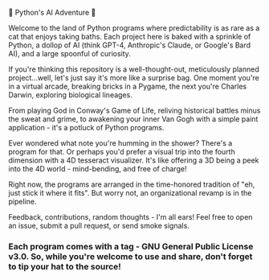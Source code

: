 🐍 Python's AI Adventure 🐍

Welcome to the land of Python programs where predictability is as rare as a cat that enjoys taking baths. Each project here is baked with a sprinkle of Python, a dollop of AI (think GPT-4, Anthropic's Claude, or Google's Bard AI), and a large spoonful of curiosity.

If you're thinking this repository is a well-thought-out, meticulously planned project...well, let's just say it's more like a surprise bag. One moment you're in a virtual arcade, breaking bricks in a Pygame, the next you're Charles Darwin, exploring biological lineages.

From playing God in Conway's Game of Life, reliving historical battles minus the sweat and grime, to awakening your inner Van Gogh with a simple paint application - it's a potluck of Python programs.

Ever wondered what note you're humming in the shower? There's a program for that. Or perhaps you'd prefer a visual trip into the fourth dimension with a 4D tesseract visualizer. It's like offering a 3D being a peek into the 4D world - mind-bending, and free of charge!

Right now, the programs are arranged in the time-honored tradition of "eh, just stick it where it fits". But worry not, an organizational revamp is in the pipeline.

Feedback, contributions, random thoughts - I'm all ears! Feel free to open an issue, submit a pull request, or send smoke signals.

### Each program comes with a tag - GNU General Public License v3.0. So, while you're welcome to use and share, don't forget to tip your hat to the source! ###
